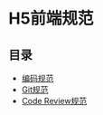 # H5前端规范

## 目录
* [编码规范](https://github.com/yh-yunchuang-fe/yh-style-guide/blob/master/code.md)
* [Git规范](https://github.com/yh-yunchuang-fe/yh-style-guide/blob/master/git.md)
* [Code Review规范](https://github.com/yh-yunchuang-fe/yh-style-guide/blob/master/codeReview.md)